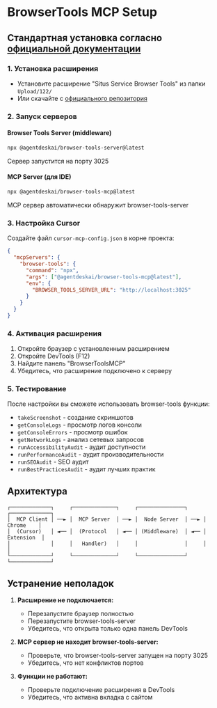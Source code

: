 # BrowserTools MCP Setup

## Стандартная установка согласно [официальной документации](https://github.com/AgentDeskAI/browser-tools-mcp)

### 1. Установка расширения
- Установите расширение "Situs Service Browser Tools" из папки `Upload/122/`
- Или скачайте с [официального репозитория](https://github.com/AgentDeskAI/browser-tools-mcp)

### 2. Запуск серверов

#### Browser Tools Server (middleware)
```bash
npx @agentdeskai/browser-tools-server@latest
```
Сервер запустится на порту 3025

#### MCP Server (для IDE)
```bash
npx @agentdeskai/browser-tools-mcp@latest
```
MCP сервер автоматически обнаружит browser-tools-server

### 3. Настройка Cursor

Создайте файл `cursor-mcp-config.json` в корне проекта:
```json
{
  "mcpServers": {
    "browser-tools": {
      "command": "npx",
      "args": ["@agentdeskai/browser-tools-mcp@latest"],
      "env": {
        "BROWSER_TOOLS_SERVER_URL": "http://localhost:3025"
      }
    }
  }
}
```

### 4. Активация расширения

1. Откройте браузер с установленным расширением
2. Откройте DevTools (F12)
3. Найдите панель "BrowserToolsMCP"
4. Убедитесь, что расширение подключено к серверу

### 5. Тестирование

После настройки вы сможете использовать browser-tools функции:
- `takeScreenshot` - создание скриншотов
- `getConsoleLogs` - просмотр логов консоли
- `getConsoleErrors` - просмотр ошибок
- `getNetworkLogs` - анализ сетевых запросов
- `runAccessibilityAudit` - аудит доступности
- `runPerformanceAudit` - аудит производительности
- `runSEOAudit` - SEO аудит
- `runBestPracticesAudit` - аудит лучших практик

## Архитектура

```
┌─────────────┐     ┌──────────────┐     ┌───────────────┐     ┌─────────────┐
│  MCP Client │ ──► │  MCP Server  │ ──► │  Node Server  │ ──► │   Chrome    │
│  (Cursor)   │ ◄── │  (Protocol   │ ◄── │ (Middleware)  │ ◄── │  Extension  │
│             │     │   Handler)   │     │               │     │             │
└─────────────┘     └──────────────┘     └───────────────┘     └─────────────┘
```

## Устранение неполадок

1. **Расширение не подключается:**
   - Перезапустите браузер полностью
   - Перезапустите browser-tools-server
   - Убедитесь, что открыта только одна панель DevTools

2. **MCP сервер не находит browser-tools-server:**
   - Проверьте, что browser-tools-server запущен на порту 3025
   - Убедитесь, что нет конфликтов портов

3. **Функции не работают:**
   - Проверьте подключение расширения в DevTools
   - Убедитесь, что активна вкладка с сайтом
